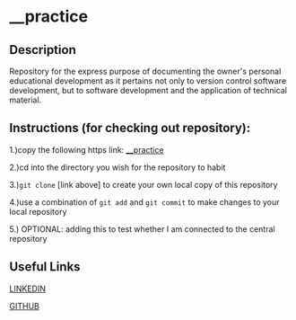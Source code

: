 # __practice

## **Description**

Repository for the express purpose of documenting the owner's personal educational development as it pertains not only to version control software development, but to software development and the application of technical material.


## **Instructions (for checking out repository):**

1.)copy the following https link: [__practice](https://github.com/Elouassi/__practice.git) 

2.)cd into the directory you wish for the repository to habit 

3.)`git clone` [link above] to create your own local copy of this repository 

4.)use a combination of `git add` and `git commit` to make changes to your local repository 

5.) OPTIONAL: adding this to test whether I am connected to the central repository

## **Useful Links**

[LINKEDIN](https://www.linkedin.com/in/walidelouassi/) 

[GITHUB](https://github.com/Elouassi)
